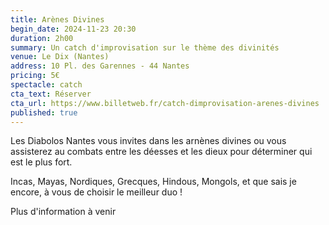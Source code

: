 ```yaml
---
title: Arènes Divines
begin_date: 2024-11-23 20:30
duration: 2h00
summary: Un catch d'improvisation sur le thème des divinités
venue: Le Dix (Nantes)
address: 10 Pl. des Garennes - 44 Nantes
pricing: 5€
spectacle: catch
cta_text: Réserver
cta_url: https://www.billetweb.fr/catch-dimprovisation-arenes-divines
published: true
---
```


Les Diabolos Nantes vous invites dans les arnènes divines ou vous assisterez au combats entre les déesses et les dieux pour déterminer qui est le plus fort.
 
Incas, Mayas, Nordiques, Grecques, Hindous, Mongols, et que sais je encore, à vous de choisir le meilleur duo !

Plus d'information à venir